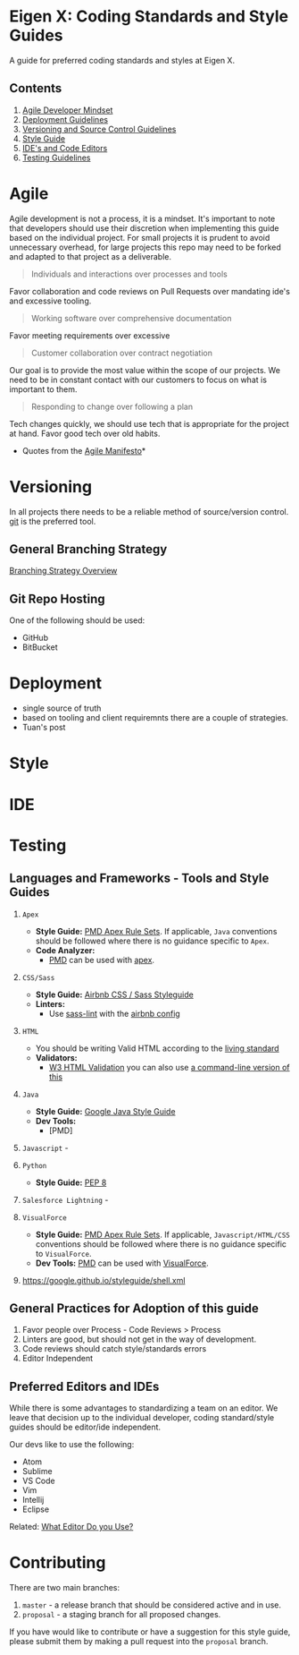 # Eigen X: Coding Standards and Style Guides
A guide for preferred coding standards and styles at Eigen X.

## Contents

1. [Agile Developer Mindset](#agile)
1. [Deployment Guidelines](#deployment)
1. [Versioning and Source Control Guidelines](#versioning)
1. [Style Guide](#style)
1. [IDE's and Code Editors](#ide)
1. [Testing Guidelines](#testing)

# Agile

Agile development is not a process, it is a mindset. It's important to note that developers should use their discretion when implementing this guide based on the individual project. For small projects it is prudent to avoid unnecessary overhead, for large projects this repo may need to be forked and adapted to that project as a deliverable.

> Individuals and interactions over processes and tools

Favor collaboration and code reviews on Pull Requests over mandating ide's and excessive tooling.

> Working software over comprehensive documentation

Favor meeting requirements over excessive

> Customer collaboration over contract negotiation

Our goal is to provide the most value within the scope of our projects. We need to be in constant contact with our customers to focus on what is important to them.

> Responding to change over following a plan

Tech changes quickly, we should use tech that is appropriate for the project at hand. Favor good tech over old habits.

* Quotes from the [Agile Manifesto](http://agilemanifesto.org/)*


# Versioning
In all projects there needs to be a reliable method of source/version control. [git](https://git-scm.com/) is the preferred tool.

## General Branching Strategy

[Branching Strategy Overview](./assets/branching.png)

## Git Repo Hosting
One of the following should be used:
- GitHub
- BitBucket

# Deployment
- single source of truth
- based on tooling and client requiremnts there are a couple of strategies.
- Tuan's post
# Style
# IDE
# Testing

## Languages and Frameworks - Tools and Style Guides

1. `Apex`
    - **Style Guide:** [PMD Apex Rule Sets](https://pmd.github.io/pmd-5.5.7/pmd-apex/rules/index.html). If applicable, `Java` conventions should be followed where there is no guidance specific to `Apex`.
    - **Code Analyzer:**
        - [PMD](https://pmd.github.io/) can be used with [apex](https://github.com/pmd/pmd/tree/master/pmd-apex).
1. `CSS/Sass`
    - **Style Guide:** [Airbnb CSS / Sass Styleguide](https://github.com/airbnb/css)
    - **Linters:**
        - Use [sass-lint](https://github.com/sasstools/sass-lint) with the [airbnb config](https://github.com/airbnb/css)
1. `HTML`
    - You should be writing Valid HTML according to the [living standard](https://html.spec.whatwg.org/)
    - **Validators:** 
        - [W3 HTML Validation](https://validator.w3.org/nu/) you can also use [a command-line version of this](https://github.com/zrrrzzt/html-validator-cli)
1. `Java`
    - **Style Guide:** [Google Java Style Guide](https://google.github.io/styleguide/javaguide.html)
    - **Dev Tools:**
        - [PMD]
1. `Javascript` - 
1. `Python`
    - **Style Guide:** [PEP 8](https://www.python.org/dev/peps/pep-0008/)
1. `Salesforce Lightning` -
1. `VisualForce`
    - **Style Guide:** [PMD Apex Rule Sets](https://pmd.github.io/pmd-5.5.7/pmd-apex/rules/index.html). If applicable, `Javascript/HTML/CSS` conventions should be followed where there is no guidance specific to `VisualForce`.
    - **Dev Tools:** [PMD](https://pmd.github.io/) can be used with [VisualForce](https://github.com/pmd/pmd/tree/master/pmd-visualforce).
    
1. https://google.github.io/styleguide/shell.xml

## General Practices for Adoption of this guide
1. Favor people over Process - Code Reviews > Process
1. Linters are good, but should not get in the way of development.
1. Code reviews should catch style/standards errors
1. Editor Independent
    
    
## Preferred Editors and IDEs
While there is some advantages to standardizing a team on an editor.
We leave that decision up to the individual developer, coding standard/style guides should be editor/ide independent.

Our devs like to use the following:

- Atom
- Sublime
- VS Code
- Vim
- Intellij
- Eclipse

Related: [What Editor Do you Use?](https://medium.com/humans-create-software/what-editor-do-you-use-fun-fun-function-31-cab6d2e61a25)

# Contributing
There are two main branches:
1. `master` - a release branch that should be considered active and in use.
2. `proposal` - a staging branch for all proposed changes.

If you have would like to contribute or have a suggestion for this style guide, please submit them by making a pull request into the `proposal` branch.
